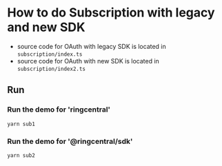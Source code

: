 # How to do Subscription with legacy and new SDK

- source code for OAuth with legacy SDK is located in `subscription/index.ts`
- source code for OAuth with new SDK is located in `subscription/index2.ts`


## Run

### Run the demo for 'ringcentral'

```
yarn sub1
```

### Run the demo for '@ringcentral/sdk'

```
yarn sub2
```
